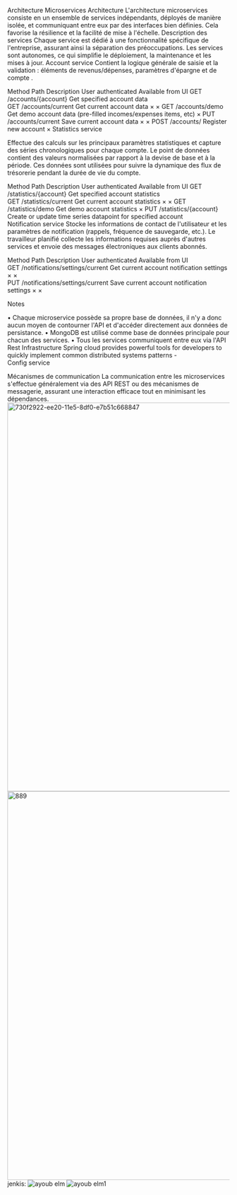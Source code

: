  Architecture Microservices
Architecture
L'architecture microservices consiste en un ensemble de services indépendants, déployés de manière isolée, et communiquant entre eux par des interfaces bien définies. Cela favorise la résilience et la facilité de mise à l'échelle.
Description des services
Chaque service est dédié à une fonctionnalité spécifique de l'entreprise, assurant ainsi la séparation des préoccupations. Les services sont autonomes, ce qui simplifie le déploiement, la maintenance et les mises à jour.
Account service
Contient la logique générale de saisie et la validation : éléments de revenus/dépenses, paramètres d'épargne et de compte
.

Method	Path	Description	User authenticated	Available from UI
GET	/accounts/{account}	Get specified account data		
GET	/accounts/current	Get current account data	×	×
GET	/accounts/demo	Get demo account data (pre-filled incomes/expenses items, etc)		×
PUT	/accounts/current	Save current account data	×	×
POST	/accounts/	Register new account		×
Statistics service

Effectue des calculs sur les principaux paramètres statistiques et capture des séries chronologiques pour chaque compte. Le point de données contient des valeurs normalisées par rapport à la devise de base et à la période. Ces données sont utilisées pour suivre la dynamique des flux de trésorerie pendant la durée de vie du compte.

Method	Path	Description	User authenticated	Available from UI
GET	/statistics/{account}	Get specified account statistics		
GET	/statistics/current	Get current account statistics	×	×
GET	/statistics/demo	Get demo account statistics		×
PUT	/statistics/{account}	Create or update time series datapoint for specified account		
Notification service
Stocke les informations de contact de l'utilisateur et les paramètres de notification (rappels, fréquence de sauvegarde, etc.). Le travailleur planifié collecte les informations requises auprès d'autres services et envoie des messages électroniques aux clients abonnés.


Method	Path	Description	User authenticated	Available from UI	
GET	/notifications/settings/current	Get current account notification settings	×	×	
PUT	/notifications/settings/current	Save current account notification settings	×	×	

Notes

• Chaque microservice possède sa propre base de données, il n'y a donc aucun moyen de contourner l'API et d'accéder directement aux données de persistance.
• MongoDB est utilisé comme base de données principale pour chacun des services.
• Tous les services communiquent entre eux via l'API Rest
Infrastructure
Spring cloud provides powerful tools for developers to quickly implement common distributed systems patterns -  
Config service

Mécanismes de communication
La communication entre les microservices s'effectue généralement via des API REST ou des mécanismes de messagerie, assurant une interaction efficace tout en minimisant les dépendances.
 <img width="880" alt="730f2922-ee20-11e5-8df0-e7b51c668847" src="https://github.com/Ayoubelmaghraoui/app-microservise-with-jenkis/assets/122055457/c1bae105-0d67-4a2a-aa80-89cbf06b1215">
<img width="880" alt="889" src="https://github.com/Ayoubelmaghraoui/app-microservise-with-jenkis/assets/122055457/7106ab87-0dee-4c23-a1ad-d22084c9d12b">
jenkis:
![ayoub elm](https://github.com/Ayoubelmaghraoui/app-microservise-with-jenkis/assets/122055457/cbc53a2d-2e20-48a7-9b9e-3224b753451a)
![ayoub elm1](https://github.com/Ayoubelmaghraoui/app-microservise-with-jenkis/assets/122055457/023cbbec-2daf-4c5d-a43c-ebca774ea6aa)

